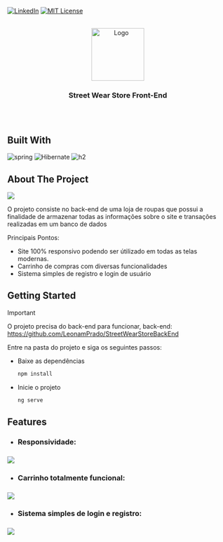 

[![LinkedIn][linkedin-shield]][linkedin-url]
[![MIT License][license-shield]][license-url]
<br />
<br />
<div align="center">
    <img src="https://cdn.jsdelivr.net/gh/devicons/devicon@latest/icons/spring/spring-original-wordmark.svg"  alt="Logo" width="120" height="120" >
  <h3 align="center">Street Wear Store Front-End</h3>
</div>
<br />
<br />




## Built With
![spring]
![Hibernate]
![h2]



<!-- ABOUT THE PROJECT -->
## About The Project
<img src="/images/ReadME/inicialGif.gif">
<!--GIF INICIAL-->

<!--RESUMO DO PROJETO-->
O projeto consiste no back-end de uma loja de roupas que possui a finalidade de armazenar todas as informações sobre o site e transações realizadas em um banco de dados
<!--Principais pontos do projeto-->
Principais Pontos:
* Site 100% responsivo podendo ser útilizado em todas as telas modernas.
* Carrinho de compras com diversas funcionalidades
* Sistema simples de registro e login de usuário


<!-- GETTING STARTED TUTORIAL -->
## Getting Started

<!--Falar do backend-->
> [!IMPORTANT]  
> O projeto precisa do back-end para funcionar, back-end: https://github.com/LeonamPrado/StreetWearStoreBackEnd

Entre na pasta do projeto e siga os seguintes passos:

* Baixe as dependências
  
  ```sh
  npm install
  ```
* Inicie o projeto
  
  ```sh
  ng serve
  ```

## Features
<!--Features e gifs de exemplo-->
* <h3>Responsividade:<h3/>
<img src="/src/assets/readME/responsiveGif.gif"> 


* <h3>Carrinho totalmente funcional:<h3/>
<img src="/src/assets/readME/cartGif.gif">


* <h3>Sistema simples de login e registro:<h3/>
<img src="/src/assets/readME/loginGif.gif">
  











<!-- MARKDOWN LINKS & IMAGES -->
[linkedin-shield]: https://img.shields.io/badge/-LinkedIn-black.svg?style=for-the-badge&logo=linkedin&colorB=555
[linkedin-url]: https://www.linkedin.com/in/leonamprado/?profileId=ACoAAErE_OUBbqirIbX6pbbqSfLK7irAOwdV7jM
[license-shield]: https://img.shields.io/github/license/othneildrew/Best-README-Template.svg?style=for-the-badge
[license-url]: /LICENSE
[spring]: https://img.shields.io/badge/spring-%236DB33F.svg?style=for-the-badge&logo=spring&logoColor=white
[h2]: https://img.shields.io/badge/Database-H2-4caf50?style=for-the-badge&logoColor=white
[Hibernate]: https://img.shields.io/badge/Hibernate-59666C?style=for-the-badge&logo=Hibernate&logoColor=white
